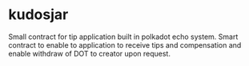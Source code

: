 # kudosjar
Small contract for tip application built in polkadot echo system. Smart contract to enable to application to receive tips and compensation and enable withdraw of DOT to creator upon request. 
